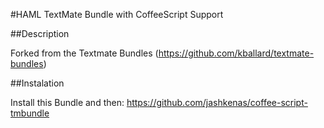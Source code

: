 #HAML TextMate Bundle with CoffeeScript Support

##Description

Forked from the Textmate Bundles (https://github.com/kballard/textmate-bundles)

##Instalation

Install this Bundle and then: https://github.com/jashkenas/coffee-script-tmbundle
